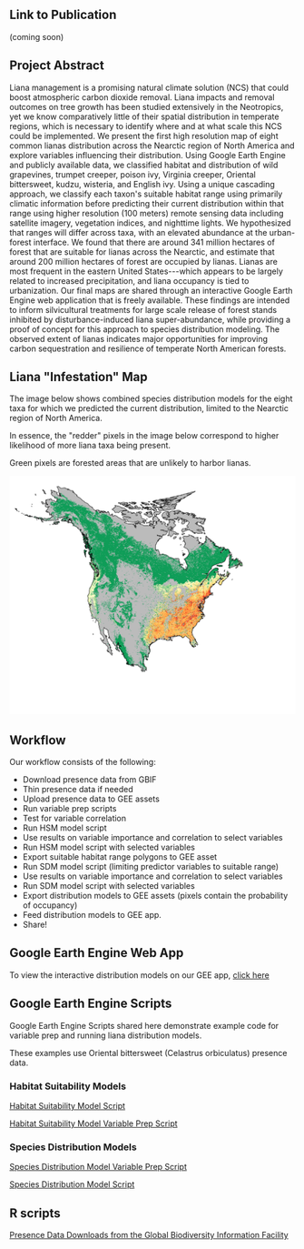 ## Link to Publication 

(coming soon)

## Project Abstract

Liana management is a promising natural climate solution (NCS) that could boost atmospheric carbon dioxide removal. Liana impacts and removal outcomes on tree growth has been studied extensively in the Neotropics, yet we know comparatively little of their spatial distribution in temperate regions, which is necessary to identify where and at what scale this NCS could be implemented. We present the first high resolution map of eight common lianas distribution across the Nearctic region of North America and explore variables influencing their distribution. Using Google Earth Engine and publicly available data, we classified habitat and distribution of wild grapevines, trumpet creeper, poison ivy, Virginia creeper, Oriental bittersweet, kudzu, wisteria, and English ivy. Using a unique cascading approach, we classify each taxon's suitable habitat range using primarily climatic information before predicting their current distribution within that range using higher resolution (100 meters) remote sensing data including satellite imagery, vegetation indices, and nighttime lights. We hypothesized that ranges will differ across taxa, with an elevated abundance at the urban-forest interface. We found that there are around 341 million hectares of forest that are suitable for lianas across the Nearctic, and estimate that around 200 million hectares of forest are occupied by lianas. Lianas are most frequent in the eastern United States---which appears to be largely related to increased precipitation, and liana occupancy is tied to urbanization. Our final maps are shared through an interactive Google Earth Engine web application that is freely available. These findings are intended to inform silvicultural treatments for large scale release of forest stands inhibited by disturbance-induced liana super-abundance, while providing a proof of concept for this approach to species distribution modeling. The observed extent of lianas indicates major opportunities for improving carbon sequestration and resilience of temperate North American forests.

## Liana "Infestation" Map

The image below shows combined species distribution models for the eight taxa for which we predicted the current distribution, limited to the Nearctic region of North America. 

In essence, the "redder" pixels in the image below correspond to higher likelihood of more liana taxa being present. 

Green pixels are forested areas that are unlikely to harbor lianas. 

![sdm overlap](https://github.com/jacobdjpeters/nearcticLianaMaps/blob/main/overlap_SDMs_forSlides.png)


## Workflow

Our workflow consists of the following: 
  * Download presence data from GBIF
  * Thin presence data if needed
  * Upload presence data to GEE assets
  * Run variable prep scripts
  * Test for variable correlation
  * Run HSM model script
  * Use results on variable importance and correlation to select variables
  * Run HSM model script with selected variables
  * Export suitable habitat range polygons to GEE asset
  * Run SDM model script (limiting predictor variables to suitable range)
  * Use results on variable importance and correlation to select variables
  * Run SDM model script with selected variables
  * Export distribution models to GEE assets (pixels contain the probability of occupancy)
  * Feed distribution models to GEE app.
  * Share!

## Google Earth Engine Web App
To view the interactive distribution models on our GEE app, [click here](https://ee-jacobpeters.projects.earthengine.app/view/northamericanlianas)

## Google Earth Engine Scripts

Google Earth Engine Scripts shared here demonstrate example code for variable prep and running liana distribution models. 

These examples use Oriental bittersweet (Celastrus orbiculatus) presence data. 

### Habitat Suitability Models
[Habitat Suitability Model Script](https://code.earthengine.google.com/15ad91462765c04340fd35678dcebfdb)

[Habitat Suitability Model Variable Prep Script](https://code.earthengine.google.com/47588c365b1fa56a5f9cb3272522076c)

### Species Distribution Models

[Species Distribution Model Variable Prep Script](https://code.earthengine.google.com/e5302e3160e102c275609700e4905308)

[Species Distribution Model Script](https://code.earthengine.google.com/3b2289bf907bd8f28082dc199fbdfc1a)


## R scripts

[Presence Data Downloads from the Global Biodiversity Information Facility](https://github.com/jacobdjpeters/nearcticLianaMaps/blob/main/gbifDataCollection_exampleCode.R)
